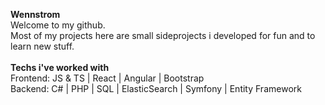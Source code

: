 <b>Wennstrom</b>
<br/>
Welcome to my github.
<br/>
Most of my projects here are small sideprojects i developed for fun and to learn new stuff.
<br/><br/>
<b>Techs i've worked with</b>
<br/>
Frontend:
JS & TS | React | Angular | Bootstrap
<br/>
Backend:
C# | PHP | SQL | ElasticSearch | Symfony | Entity Framework

<!--
**wennstrom/wennstrom** is a ✨ _special_ ✨ repository because its `README.md` (this file) appears on your GitHub profile.

Here are some ideas to get you started:

- 🔭 I’m currently working on ...
- 🌱 I’m currently learning ...
- 👯 I’m looking to collaborate on ...
- 🤔 I’m looking for help with ...
- 💬 Ask me about ...
- 📫 How to reach me: ...
- 😄 Pronouns: ...
- ⚡ Fun fact: ...
-->
